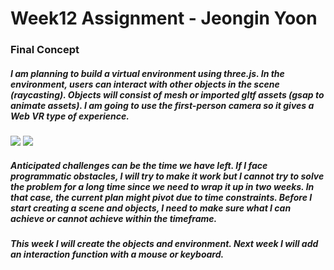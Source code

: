 # Week12 Assignment - Jeongin Yoon

### Final Concept

##### I am planning to build a virtual environment using three.js. In the environment, users can interact with other objects in the scene (raycasting). Objects will consist of mesh or imported gltf assets (gsap to animate assets). I am going to use the first-person camera so it gives a Web VR type of experience. 

![](/assets/image0.jpg)
![](/assets/image1.png)

##### Anticipated challenges can be the time we have left. If I face programmatic obstacles, I will try to make it work but I cannot try to solve the problem for a long time since we need to wrap it up in two weeks. In that case, the current plan might pivot due to time constraints. Before I start creating a scene and objects, I need to make sure what I can achieve or cannot achieve within the timeframe.

##### This week I will create the objects and environment. Next week I will add an interaction function with a mouse or keyboard.

